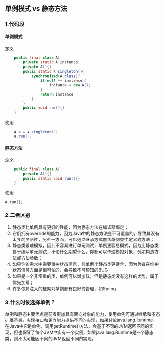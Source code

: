 ## 单例模式 vs 静态方法

### 1.代码段
#### 单例模式
定义

```java
    public final class A{
		private static A instance;
		private A(){}
		public static A singleton(){
			synchronized(A.class){
				if(null == instance){
					instance = new A();
				}
				return instance
			}
		}
		public void run(){}
	}
```
使用

```java
	A a = A.singleton();
	a.run();
```

#### 静态方法
定义

```java
	public final class A{
		private A(){}
		public static void run(){}
	}
```
使用

	A.run();

### 2.二者区别

1. 静态类比单例具有更好的性能，因为静态方法在编译器绑定；
2. 它们拥有override的能力，因为Java中的静态方法是不可覆盖的，导致其没有太多的灵活性，另外一方面，可以通过继承方式覆盖单例类中定义的方法；
3. 静态类很难模拟，因此不容易进行单元测试，单例更容易模式，因为比静态类易于编写单元测试，不论什么期望什么，你都可以传递模拟对象，例如构造方法或方法参数；
4. 如果你的需求中需要维护状态信息，则单例比静态类更适合，因为后者在维护状态信息方面是很可怕的，会导致不可预知的BUG；
5. 如果是一个非常重的类，单例可以懒加载，但是静态类没有这样的优势，属于优先加载；
6. 许多依赖注入的框架对单例都有良好的管理，如Spring

### 3.什么时候选择单例？
单例和静态主要优点是前者更加具有面向对象的能力，使用单例可通过继承和多态扩展基类，实现接口和更有能力提供不同的实现，如果讨论java.lang.Runtime，在Java中它是单例，调用getRuntime()方法，会基于不同的JVM返回不同的实现，但也保证了每个JVM中实有一个实例，如果java.lang.Runtime是一个静态类，则不太可能因不同的JVM返回不同的实现。